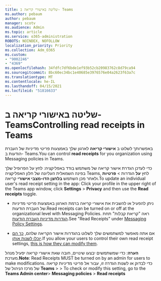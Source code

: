 ```yaml
---
title: שליטה באישורי קריאה ב- Teams
ms.author: pebaum
author: pebaum
manager: scotv
ms.audience: Admin
ms.topic: article
ms.service: o365-administration
ROBOTS: NOINDEX, NOFOLLOW
localization_priority: Priority
ms.collection: Adm_O365
ms.custom:
- "9002246"
- "4369"
ms.openlocfilehash: 34fdfc7df6bde1ef93b52cb20983762c8d79ca94
ms.sourcegitcommit: 8bc60ec34bc1e40685e3976576e04a2623f63a7c
ms.translationtype: MT
ms.contentlocale: he-IL
ms.lasthandoff: 04/15/2021
ms.locfileid: "51816633"
---
```

# <a name="controlling-read-receipts-in-teams"></a><span data-ttu-id="d84de-102">שליטה באישורי קריאה ב- Teams</span><span class="sxs-lookup"><span data-stu-id="d84de-102">Controlling read receipts in Teams</span></span>

<span data-ttu-id="d84de-103">באפשרותך לשלוט ב **אישורי קריאה** לארגון שלך באמצעות פריטי מדיניות של העברת הודעות ב- Teams.</span><span class="sxs-lookup"><span data-stu-id="d84de-103">You can control **read receipts** for you organization using Messaging policies in Teams.</span></span>

<span data-ttu-id="d84de-104">כדי לעדכן הגדרת אישור קריאה של משתמש בודד באפליקציה: לחץ על הפרופיל שלך בפינה השמאלית העליונה של חלון האפליקציה Teams, לחץ **על** הגדרות  >  **פרטיות** ולאחר מכן השתמש **בלחצן הדו-מצבי אישורי** קריאה.</span><span class="sxs-lookup"><span data-stu-id="d84de-104">To update an individual user's read receipt setting in the app: Click your profile in the upper right of the Teams app window, click **Settings** > **Privacy** and then use the **Read receipts** toggle.</span></span>

- <span data-ttu-id="d84de-105">ניתן להפעיל או להשבית את אישורי קריאה ברמת הארגון באמצעות פריטי מדיניות של העברת הודעות.</span><span class="sxs-lookup"><span data-stu-id="d84de-105">Read receipts can be turned on or off at the organizational level with Messaging Policies.</span></span> <span data-ttu-id="d84de-106">ראה "קריאת קבלות" תחת [הגדרות מדיניות העברת הודעות](https://docs.microsoft.com/microsoftteams/messaging-policies-in-teams#messaging-policy-settings).</span><span class="sxs-lookup"><span data-stu-id="d84de-106">See "Read Receipts" under [Messaging Policy Settings](https://docs.microsoft.com/microsoftteams/messaging-policies-in-teams#messaging-policy-settings).</span></span>

- <span data-ttu-id="d84de-107">אם אתה מאפשר למשתמשים שלך לשלוט בהגדרות אישור הקריאה שלהם, [כך הם יוכלו לשנות אותן](https://docs.microsoft.com/microsoftteams/messaging-policies-in-teams#messaging-policy-settings).</span><span class="sxs-lookup"><span data-stu-id="d84de-107">If you allow your users to control their own read receipt settings, [this is how they can modify them](https://docs.microsoft.com/microsoftteams/messaging-policies-in-teams#messaging-policy-settings).</span></span> 

<span data-ttu-id="d84de-108">**הערה**: כדי שמשתמשים יבצעו שינויים, חובה שאת אישורי קריאה יפעיל מנהל מערכת.</span><span class="sxs-lookup"><span data-stu-id="d84de-108">**Note**: Read Receipts MUST be turned on by an admin for users to make modifications.</span></span> <span data-ttu-id="d84de-109">כדי לבדוק או לשנות הגדרה זו, עבור אל פריטי מדיניות קריאה של מרכז הניהול של **Teams** >    >  </span><span class="sxs-lookup"><span data-stu-id="d84de-109">To check or modify this setting, go to the **Teams Admin center**> **Messaging policies** > **Read receipts**</span></span>
